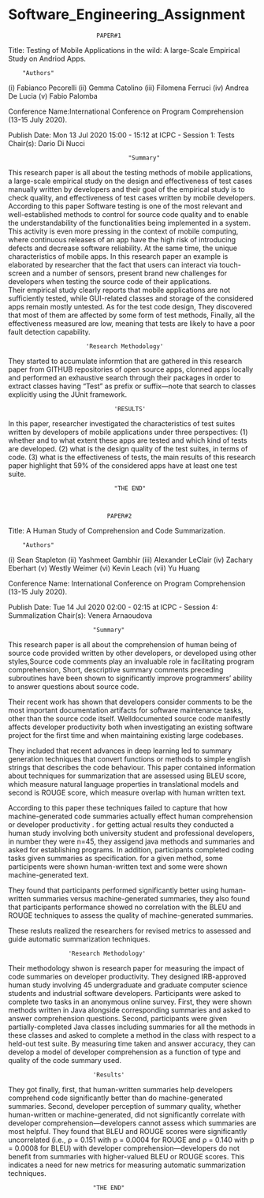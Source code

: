 # Software_Engineering_Assignment

							 PAPER#1
Title: Testing of Mobile Applications in the wild:
A large-Scale Empirical Study on Andriod Apps.

	   	"Authors"
(i) Fabianco Pecorelli 
(ii) Gemma Catolino
(iii) Filomena Ferruci
(iv) Andrea De Lucia 
(v) Fabio Palomba

Conference Name:International Conference on Program Comprehension (13-15 July 2020).

Publish Date: Mon 13 Jul 2020 15:00 - 15:12 at ICPC - Session 1: Tests Chair(s): Dario Di Nucci

							          "Summary"			
This research paper is all about the testing methods 
of mobile applications, a large-scale empirical study on
the design and effectiveness of test cases manually written
by developers and their goal of the empirical study is to check quality,
and effectiveness of test cases written by mobile developers.
According to this paper Software testing is one of the most relevant and 
well-established methods to control for source code quality and to 
enable the understandability of the functionalities being implemented 
in a system. This activity is even more pressing in the context of
mobile computing, where continuous releases of an app have
the high risk of introducing defects and decrease software reliability.
At the same time, the unique characteristics of mobile apps.
In this research paper an example is elaborated by researcher that 
the fact that users can interact via touch-screen and a number of
sensors, present brand new challenges for developers when testing
the source code of their applications.	
Their empirical study clearly reports that mobile applications are
not sufficiently tested, while GUI-related classes and storage of the
considered apps remain mostly untested. As for the test code design, 
They discovered that most of them are affected by some form of test methods, 
Finally, all the effectiveness measured are low, meaning that tests are likely
to have a poor fault detection capability.


					      'Research Methodology' 
They started to accumulate informtion that are gathered in 
this research paper from GITHUB repositories of open source apps,
clonned apps locally and performed an exhaustive search through their 
packages in order to extract classes having “Test” as prefix or suffix—note 
that search to classes explicitly using the JUnit framework.

						          'RESULTS'
In this paper, researcher investigated the characteristics of test suites 
written by developers of mobile applications under three perspectives:
(1) whether and to what extent these apps are tested and which kind of 
    tests are developed.
(2) what is the design quality of the test suites, in terms of code.
(3) what is the effectiveness of tests, the main results of this research 
    paper highlight that 59% of the considered apps have at least one test suite.
    
						          "THE END"
							  
							  
							  
       							PAPER#2

Title: A Human Study of Comprehension and Code Summarization.

		"Authors"
(i) Sean Stapleton
(ii) Yashmeet Gambhir
(iii) Alexander LeClair
(iv) Zachary Eberhart
(v) Westly Weimer
(vi) Kevin Leach
(vii) Yu Huang

Conference Name: International Conference on Program Comprehension (13-15 July 2020).

Publish Date: Tue 14 Jul 2020 02:00 - 02:15 at ICPC - Session 4: Summalization Chair(s): Venera Arnaoudova

							"Summary"
This research paper is all about the comprehension of human being
of source code provided written by other developers, or developed 
using other styles,Source code comments play an invaluable role in
facilitating program comprehension, Short, descriptive summary comments 
preceding subroutines have been shown to significantly improve programmers’ 
ability to answer questions about source code.

Their recent work has shown that developers consider comments to be the most important 
documentation artifacts for software maintenance tasks, other than the source code itself. 
Welldocumented source code manifestly affects developer productivity
both when investigating an existing software project for the first
time and when maintaining existing large codebases.

They included that recent advances in deep learning led to summary generation techniques
that convert functions or methods to simple english strings that describes the code behaviour.
This paper contained information about techniques for summarization 
that are assessed using BLEU score, which measure natural language 
properties in translational models and second is ROUGE score, which
measure overlap with human written text. 

According to this paper these techniques failed to capture that how machine-generated code
summaries actually effect human comprehension or developer productivity .
for getting actual results they conducted a human study involving
both university student and professional developers, in number they 
were n=45, they assigend java methods and summaries and asked for establishing
programs. In addition, participants completed coding tasks given
summaries as specification. for a given method, some participents
were shown human-written text and some were shown machine-generated text.

They found that participants performed significantly better using
human-written summaries versus machine-generated summaries, they also
found that participants performance showed no correlation with the BLEU and ROUGE
techniques to assess the quality of machine-generated summaries.

These resluts realized the researchers for revised metrics to assessed
and guide automatic summarization techniques.

					 'Research Methodology' 
Their methodology shwon is research paper for measuring the impact of code summaries on developer productivity. 
They designed IRB-approved human study involving 45 undergraduate and graduate computer science 
students and industrial software developers.
Participants were asked to complete two tasks in an anonymous
online survey. First, they were shown methods written in Java alongside corresponding summaries 
and asked to answer comprehension questions. 
Second, participants were given partially-completed Java
classes including summaries for all the methods in these classes and
asked to complete a method in the class with respect to a held-out
test suite. By measuring time taken and answer accuracy, they can
develop a model of developer comprehension as a function of type
and quality of the code summary used.

							'Results'
They got finally, first, that human-written summaries help developers comprehend code 
significantly better than do machine-generated summaries. Second, 
developer perception of summary quality, whether human-written or machine-generated, 
did not significantly correlate with developer comprehension—developers cannot assess
which summaries are most helpful.
They found that BLEU and ROUGE scores were significantly uncorrelated (i.e., ρ = 0.151
with p = 0.0004 for ROUGE and ρ = 0.140 with p = 0.0008 for
BLEU) with developer comprehension—developers do not benefit from summaries with higher-valued BLEU or ROUGE scores.
This indicates a need for new metrics for measuring automatic
summarization techniques.
					  
						    "THE END"							  
							  
							  
